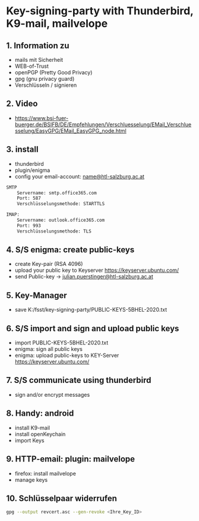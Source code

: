 # Key-signing-party with Thunderbird, K9-mail, mailvelope

## 1. Information zu

- mails mit Sicherheit
- WEB-of-Trust
- openPGP (Pretty Good Privacy)
- gpg (gnu privacy guard)
- Verschlüsseln / signieren

## 2. Video

- <https://www.bsi-fuer-buerger.de/BSIFB/DE/Empfehlungen/Verschluesselung/EMail_Verschluesselung/EasyGPG/EMail_EasyGPG_node.html>

## 3. install

- thunderbird
- plugin/enigma
- config your email-account: name@htl-salzburg.ac.at

~~~ bash
SMTP
	Servername: smtp.office365.com
	Port: 587
	Verschlüsselungsmethode: STARTTLS

IMAP:
	Servername: outlook.office365.com
	Port: 993
	Verschlüsselungsmethode: TLS
~~~

## 4. S/S enigma: create public-keys

- create Key-pair (RSA 4096)
- upload your public key to Keyserver <https://keyserver.ubuntu.com/>
- send Public-key -> julian.puerstinger@htl-salzburg.ac.at

## 5. Key-Manager

- save K:/fsst/key-signing-party/PUBLIC-KEYS-5BHEL-2020.txt

## 6. S/S import and sign and upload public keys

- import PUBLIC-KEYS-5BHEL-2020.txt
- enigma: sign all public keys
- enigma: upload public-keys to KEY-Server <https://keyserver.ubuntu.com/>

## 7. S/S communicate using thunderbird

- sign and/or encrypt messages

## 8. Handy: android

- install K9-mail
- install openKeychain
- import Keys

## 9. HTTP-email: plugin: mailvelope

- firefox: install mailvelope
- manage keys

## 10. Schlüsselpaar widerrufen

~~~ bash
gpg --output revcert.asc --gen-revoke <Ihre_Key_ID>
~~~
